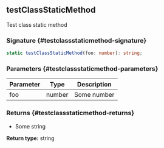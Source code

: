 ## testClassStaticMethod

Test class static method

### Signature {#testclassstaticmethod-signature}

```typescript
static testClassStaticMethod(foo: number): string;
```

### Parameters {#testclassstaticmethod-parameters}

| Parameter | Type | Description |
| --- | --- | --- |
| foo | number | Some number |

### Returns {#testclassstaticmethod-returns}

- Some string

**Return type:** string
